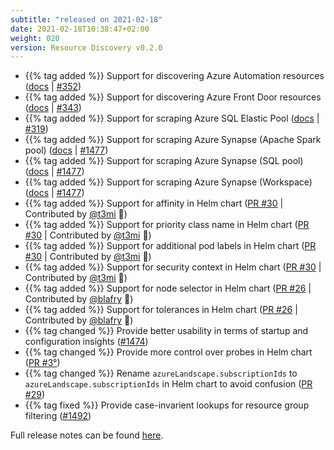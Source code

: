 ```yaml
---
subtitle: "released on 2021-02-18"
date: 2021-02-18T10:38:47+02:00
weight: 020
version: Resource Discovery v0.2.0
---
```


- {{% tag added %}} Support for discovering Azure Automation resources ([docs](https://promitor.io/configuration/v2.x/metrics/automation-account)
 | [#352](https://github.com/tomkerkhove/promitor/issues/352))
- {{% tag added %}} Support for discovering Azure Front Door resources ([docs](https://promitor.io/configuration/v2.x/metrics/front-door)
 | [#343](https://github.com/tomkerkhove/promitor/issues/343))
- {{% tag added %}} Support for scraping Azure SQL Elastic Pool ([docs](https://promitor.io/configuration/v2.x/metrics/sql-elastic-pool)
 | [#319](https://github.com/tomkerkhove/promitor/issues/319))
- {{% tag added %}} Support for scraping Azure Synapse (Apache Spark pool) ([docs](https://promitor.io/configuration/v2.x/metrics/synapse-apache-spark-pool)
 | [#1477](https://github.com/tomkerkhove/promitor/issues/1477))
- {{% tag added %}} Support for scraping Azure Synapse (SQL pool) ([docs](https://promitor.io/configuration/v2.x/metrics/sql-elastic-pool)
 | [#1477](https://github.com/tomkerkhove/promitor/issues/1477))
- {{% tag added %}} Support for scraping Azure Synapse (Workspace) ([docs](https://promitor.io/configuration/v2.x/metrics/sql-elastic-pool)
 | [#1477](https://github.com/tomkerkhove/promitor/issues/1477))
- {{% tag added %}} Support for affinity in Helm chart ([PR #30](https://github.com/promitor/charts/pull/30)
 | Contributed by [@t3mi](https://github.com/t3mi) 🎉)
- {{% tag added %}} Support for priority class name in Helm chart ([PR #30](https://github.com/promitor/charts/pull/30)
 | Contributed by [@t3mi](https://github.com/t3mi) 🎉)
- {{% tag added %}} Support for additional pod labels in Helm chart ([PR #30](https://github.com/promitor/charts/pull/30)
 | Contributed by [@t3mi](https://github.com/t3mi) 🎉)
- {{% tag added %}} Support for security context in Helm chart ([PR #30](https://github.com/promitor/charts/pull/30)
 | Contributed by [@t3mi](https://github.com/t3mi) 🎉)
- {{% tag added %}} Support for node selector in Helm chart ([PR #26](https://github.com/promitor/charts/pull/26)
 | Contributed by [@blafry](https://github.com/blafry) 🎉)
- {{% tag added %}} Support for tolerances in Helm chart ([PR #26](https://github.com/promitor/charts/pull/26)
 | Contributed by [@blafry](https://github.com/blafry) 🎉)
- {{% tag changed %}} Provide better usability in terms of startup and configuration insights ([#1474](https://github.com/tomkerkhove/promitor/issues/1474))
- {{% tag changed %}} Provide more control over probes in Helm chart ([PR #3°](https://github.com/promitor/charts/pull/30))
- {{% tag changed %}} Rename `azureLandscape.subscriptionIds` to `azureLandscape.subscriptionIds` in Helm chart to avoid
 confusion ([PR #29](https://github.com/promitor/charts/pull/29))
- {{% tag fixed %}} Provide case-invarient lookups for resource group filtering ([#1492](https://github.com/tomkerkhove/promitor/issues/1492))

Full release notes can be found [here](https://github.com/tomkerkhove/promitor/releases/tag/0.2.0-resource-discovery).
